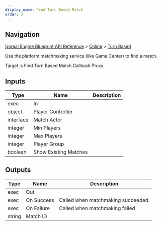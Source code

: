 ```yaml
---
display_name: Find Turn Based Match
order: 3
---
```

## Navigation

[Unreal Engine Blueprint API Reference](https://dev.epicgames.com/documentation/en-us/unreal-engine/BlueprintAPI) > [Online](https://dev.epicgames.com/documentation/en-us/unreal-engine/BlueprintAPI/Online) > [Turn Based](https://dev.epicgames.com/documentation/en-us/unreal-engine/BlueprintAPI/Online/TurnBased)

Use the platform matchmaking service (like Game Center) to find a match.

Target is Find Turn Based Match Callback Proxy

## Inputs

| Type | Name | Description |
| --- | --- | --- |
| exec | In |  |
| object | Player Controller |  |
| interface | Match Actor |  |
| integer | Min Players |  |
| integer | Max Players |  |
| integer | Player Group |  |
| boolean | Show Existing Matches |  |

## Outputs

| Type | Name | Description |
| --- | --- | --- |
| exec | Out |  |
| exec | On Success | Called when matchmaking succeeded. |
| exec | On Failure | Called when matchmaking failed |
| string | Match ID |  |
